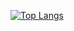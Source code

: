 [![Top Langs](https://github-readme-stats.vercel.app/api/top-langs/?username=jyunhanlin&theme=tokyonight&layout=compact&show_icons=true)](https://github.com/anuraghazra/github-readme-stats)

